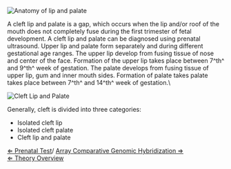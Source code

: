 ![Anatomy of lip and palate](https://s3-us-west-2.amazonaws.com/labster/wiki/media/Anatomy_of_lip_and_palate.jpg "Anatomy of lip and palate")

A cleft lip and palate is a gap, which occurs when the lip and/or roof
of the mouth does not completely fuse during the first trimester of
fetal development. A cleft lip and palate can be diagnosed using
prenatal ultrasound. Upper lip and palate form separately and during
different gestational age ranges. The upper lip develop from fusing
tissue of nose and center of the face. Formation of the upper lip takes
place between 7^th^ and 9^th^ week of gestation. The palate develops
from fusing tissue of upper lip, gum and inner mouth sides. Formation of
palate takes palate takes place between 7^th^ and 14^th^ week of
gestation.\

 ![Cleft Lip and Palate](https://s3-us-west-2.amazonaws.com/labster/wiki/media/Cleft_Lip_and_Palate.jpg "fig:Cleft Lip and Palate")

Generally, cleft is divided into three categories:

-   Isolated cleft lip
-   Isolated cleft palate
-   Cleft lip and palate

[ ⇐ Prenatal Test](/wiki/Prenatal_Test "wikilink")/ [ Array Comparative
Genomic Hybridization
⇒](/wiki/Array_Comparative_Genomic_Hybridization "wikilink")\
[ ⇐ Theory Overview](/wiki/Cytogenetics "wikilink")

